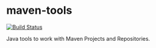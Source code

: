 maven-tools
===========

[![Build Status](https://travis-ci.org/mxro/maven-tools.svg?branch=master)](https://travis-ci.org/mxro/maven-tools)

Java tools to work with Maven Projects and Repositories.
